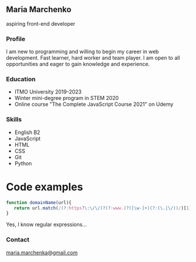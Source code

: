 ## Maria Marchenko

aspiring front-end developer

### Profile

I am new to programming and willing to begin my career in web development. Fast learner, hard worker and team player. I am open to all opportunities and eager to gain knowledge and experience. 

### Education

* ITMO University 2019-2023
* Winter mini-degree program in STEM 2020
* Online course "The Complete JavaScript Course 2021" on Udemy

### Skills

* English B2
* JavaScript
* HTML
* CSS
* Git
* Python

# Code examples

```javascript
function domainName(url){
   return url.match(/(?:https?\:\/\/)?(?:www.)?([\w-]+)(?:(\.|\/))/)[1]
}
```
Yes, I know regular expressions...

### Contact

maria.marchenka@gmail.com